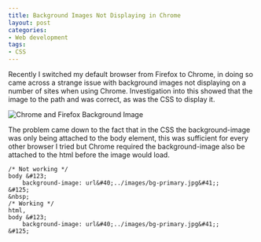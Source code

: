 ```yaml
---
title: Background Images Not Displaying in Chrome
layout: post
categories:
- Web development
tags:
- CSS
---
```


Recently I switched my default browser from Firefox to Chrome, in doing so came across a strange issue with background images not displaying on a number of sites when using Chrome. Investigation into this showed that the image to the path and was correct, as was the CSS to display it.

![Chrome and Firefox Background Image](http://www.waynemoir.com/wp-content/uploads/2012/01/chrome-firefox-background-image.jpg)

The problem came down to the fact that in the CSS the background-image was only being attached to the body element, this was sufficient for every other browser I tried but Chrome required the background-image also be attached to the html before the image would load.

    /* Not working */
    body &#123;
        background-image: url&#40;../images/bg-primary.jpg&#41;; 
    &#125; 
    &nbsp;
    /* Working */
    html, 
    body &#123;
        background-image: url&#40;../images/bg-primary.jpg&#41;; 
    &#125;